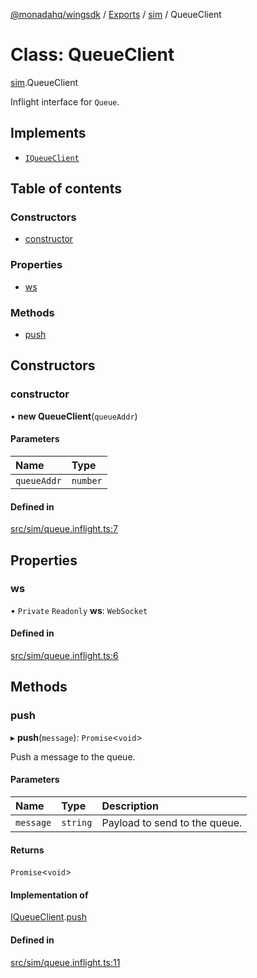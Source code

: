 [@monadahq/wingsdk](../README.md) / [Exports](../modules.md) / [sim](../modules/sim.md) / QueueClient

# Class: QueueClient

[sim](../modules/sim.md).QueueClient

Inflight interface for `Queue`.

## Implements

- [`IQueueClient`](../interfaces/cloud.IQueueClient.md)

## Table of contents

### Constructors

- [constructor](sim.QueueClient.md#constructor)

### Properties

- [ws](sim.QueueClient.md#ws)

### Methods

- [push](sim.QueueClient.md#push)

## Constructors

### constructor

• **new QueueClient**(`queueAddr`)

#### Parameters

| Name | Type |
| :------ | :------ |
| `queueAddr` | `number` |

#### Defined in

[src/sim/queue.inflight.ts:7](https://github.com/monadahq/winglang/blob/main/libs/wingsdk/src/sim/queue.inflight.ts#L7)

## Properties

### ws

• `Private` `Readonly` **ws**: `WebSocket`

#### Defined in

[src/sim/queue.inflight.ts:6](https://github.com/monadahq/winglang/blob/main/libs/wingsdk/src/sim/queue.inflight.ts#L6)

## Methods

### push

▸ **push**(`message`): `Promise`<`void`\>

Push a message to the queue.

#### Parameters

| Name | Type | Description |
| :------ | :------ | :------ |
| `message` | `string` | Payload to send to the queue. |

#### Returns

`Promise`<`void`\>

#### Implementation of

[IQueueClient](../interfaces/cloud.IQueueClient.md).[push](../interfaces/cloud.IQueueClient.md#push)

#### Defined in

[src/sim/queue.inflight.ts:11](https://github.com/monadahq/winglang/blob/main/libs/wingsdk/src/sim/queue.inflight.ts#L11)

